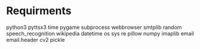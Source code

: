 # Requirments
python3
pyttsx3
time
pygame
subprocess
webbrowser
smtplib
random
speech_recognition
wikipedia
datetime
os
sys
re
pillow
numpy
imaplib
email
email.header
cv2
pickle
